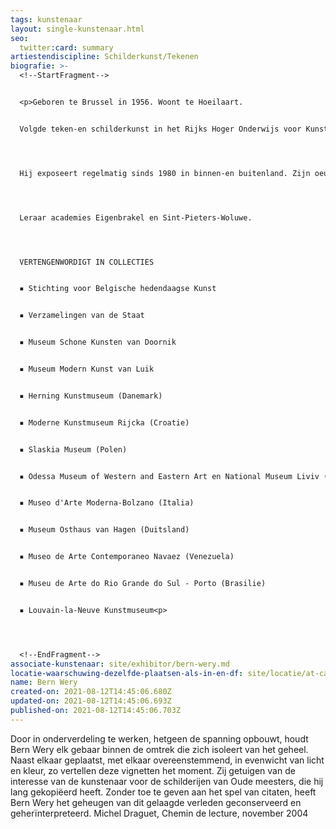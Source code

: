 ```yaml
---
tags: kunstenaar
layout: single-kunstenaar.html
seo:
  twitter:card: summary
artiestendiscipline: Schilderkunst/Tekenen
biografie: >-
  <!--StartFragment-->


  <p>Geboren te Brussel in 1956. Woont te Hoeilaart.


  Volgde teken-en schilderkunst in het Rijks Hoger Onderwijs voor Kunst (RHOK) te Brussel en in de "Kunstskolen" van Holbaek in Denemarken.




  Hij exposeert regelmatig sinds 1980 in binnen-en buitenland. Zijn oeuvre is vertegenwoordigd in meerdere Instellingen en Musea.




  Leraar academies Eigenbrakel en Sint-Pieters-Woluwe.




  VERTENGENWORDIGT IN COLLECTIES


  ▪ Stichting voor Belgische hedendaagse Kunst


  ▪ Verzamelingen van de Staat


  ▪ Museum Schone Kunsten van Doornik


  ▪ Museum Modern Kunst van Luik


  ▪ Herning Kunstmuseum (Danemark)


  ▪ Moderne Kunstmuseum Rijcka (Croatie)


  ▪ Slaskia Museum (Polen)


  ▪ Odessa Museum of Western and Eastern Art en National Museum Liviv (Oekraïne)


  ▪ Museo d'Arte Moderna-Bolzano (Italia)


  ▪ Museum Osthaus van Hagen (Duitsland)


  ▪ Museo de Arte Contemporaneo Navaez (Venezuela)


  ▪ Museu de Arte do Rio Grande do Sul - Porto (Brasilie)


  ▪ Louvain-la-Neuve Kunstmuseum<p>




  <!--EndFragment-->
associate-kunstenaar: site/exhibitor/bern-wery.md
locatie-waarschuwing-dezelfde-plaatsen-als-in-en-df: site/locatie/at-caroline.md
name: Bern Wery
created-on: 2021-08-12T14:45:06.680Z
updated-on: 2021-08-12T14:45:06.693Z
published-on: 2021-08-12T14:45:06.703Z
---
```

<!--StartFragment-->

Door in onderverdeling te werken, hetgeen de spanning opbouwt, houdt Bern Wery elk gebaar binnen de omtrek die zich isoleert van het geheel. Naast elkaar geplaatst, met elkaar overeenstemmend, in evenwicht van licht en kleur, zo vertellen deze vignetten het moment. Zij getuigen van de interesse van de kunstenaar voor de schilderijen van Oude meesters, die hij lang gekopiëerd heeft. Zonder toe te geven aan het spel van citaten, heeft Bern Wery het geheugen van dit gelaagde verleden geconserveerd en geherïnterpreteerd. Michel Draguet, Chemin de lecture, november 2004



<!--EndFragment-->